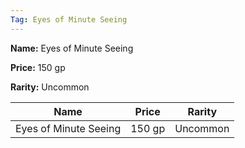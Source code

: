 ```yaml
---
Tag: Eyes of Minute Seeing
---
```


**Name:** Eyes of Minute Seeing

**Price:** 150 gp

**Rarity:** Uncommon

| Name     | Price     | Rarity     |
| -------- | --------- | ---------- |
| Eyes of Minute Seeing | 150 gp | Uncommon |
